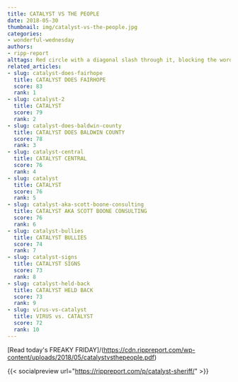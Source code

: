 ```yaml
---
title: CATALYST VS THE PEOPLE
date: 2018-05-30
thumbnail: img/catalyst-vs-the-people.jpg
categories:
- wonderful-wednesday
authors:
- ripp-report
alttags: Red circle with a diagonal slash through it, blocking the word CATALYST, referencing opposition discussed in the FREAKY ...
related_articles:
- slug: catalyst-does-fairhope
  title: CATALYST DOES FAIRHOPE
  score: 83
  rank: 1
- slug: catalyst-2
  title: CATALYST
  score: 79
  rank: 2
- slug: catalyst-does-baldwin-county
  title: CATALYST DOES BALDWIN COUNTY
  score: 78
  rank: 3
- slug: catalyst-central
  title: CATALYST CENTRAL
  score: 76
  rank: 4
- slug: catalyst
  title: CATALYST
  score: 76
  rank: 5
- slug: catalyst-aka-scott-boone-consulting
  title: CATALYST AKA SCOTT BOONE CONSULTING
  score: 76
  rank: 6
- slug: catalyst-bullies
  title: CATALYST BULLIES
  score: 74
  rank: 7
- slug: catalyst-signs
  title: CATALYST SIGNS
  score: 73
  rank: 8
- slug: catalyst-held-back
  title: CATALYST HELD BACK
  score: 73
  rank: 9
- slug: virus-vs-catalyst
  title: VIRUS vs. CATALYST
  score: 72
  rank: 10
---
```

[Read today's FREAKY FRIDAY]/(https://cdn.rippreport.com/wp-content/uploads/2018/05/catalystvsthepeople.pdf)

{{< socialpreview url="https://rippreport.com/p/catalyst-sheriff/" >}}

